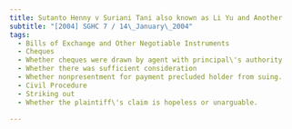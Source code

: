 ```yaml
---
title: Sutanto Henny v Suriani Tani also known as Li Yu and Another 
subtitle: "[2004] SGHC 7 / 14\_January\_2004"
tags:
  - Bills of Exchange and Other Negotiable Instruments
  - Cheques
  - Whether cheques were drawn by agent with principal\'s authority
  - Whether there was sufficient consideration
  - Whether nonpresentment for payment precluded holder from suing.
  - Civil Procedure
  - Striking out
  - Whether the plaintiff\'s claim is hopeless or unarguable.

---
```


